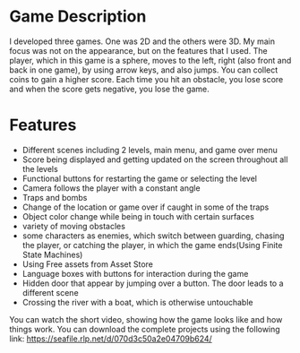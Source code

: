 # Game Description
I developed three games. One was 2D and the others were 3D. My main focus was not on the appearance, but on the features that I used. The player, which in this game is a sphere, moves to the left, right (also front and back in one game), by using arrow keys, and also jumps. You can collect coins to gain a higher score. Each time you hit an obstacle, you lose score and when the score gets negative, you lose the game. 

#  Features
*   Different scenes including 2 levels, main menu, and game over menu
*   Score being displayed and getting updated on the screen throughout all the levels
*   Functional buttons for restarting the game or selecting the level
*   Camera follows the player with a constant angle
*   Traps and bombs
*   Change of the location or game over if caught in some of the traps
*   Object color change while being in touch with certain surfaces
*   variety of moving obstacles
*   some characters as enemies, which switch between guarding, chasing the player, or catching the player, in which the game ends(Using Finite State Machines)
*   Using Free assets from Asset Store
*   Language boxes with buttons for interaction during the game
*   Hidden door that appear by jumping over a button. The door leads to a different scene
*   Crossing the river with a boat, which is otherwise untouchable

You can watch the short video, showing how the game looks like and how things work.
You can download the complete projects using the following link:
https://seafile.rlp.net/d/070d3c50a2e04709b624/



